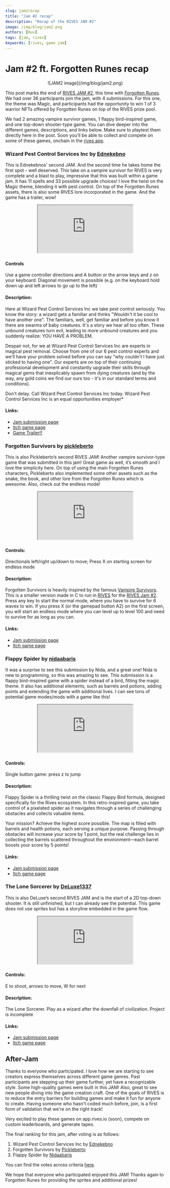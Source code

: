```yaml
---
slug: jam2recap
title: "Jam #2 recap"
description: "Recap of the RIVES JAM #2"
image: /img/blog/jam2.png
authors: [mux]
tags: [jam, rives]
keywords: [rives, game jam]
---
```


# Jam #2 ft. Forgotten Runes recap

<center>
![JAM2 image](/img/blog/jam2.png)
</center>

This post marks the end of [RIVES JAM #2](https://itch.io/jam/rives2), this time with [Forgotten Runes](https://www.forgottenrunes.com/). We had over 36 participants join the jam, with 4 submissions. For this one, the theme was Magic, and participants had the opportunity to win 1 of 3 warrior NFTs offered by Forgotten Runes on top of the RIVES prize pool.

<!--truncate-->

We had 2 amazing vampire survivor games, 1 flappy bird-inspired game, and one top-down shooter-type game. You can dive deeper into the different games, descriptions, and links below. Make sure to playtest them directly here in the post. Soon you’ll be able to collect and compete on some of these games, onchain in the [rives app](https://app.rives.io/).

### Wizard Pest Control Services Inc by [Ednekebno](https://x.com/ednekebno)

This is Ednekebnos' second JAM. And the second time he takes home the first spot - well deserved. This take on a vampire survivor for RIVES is very complete and a blast to play, impressive that this was built within a game jam. It has 11 spells and 33 possible upgrade choices! I love the twist on the Magic theme, blending it with pest control. On top of the Forgotten Runes assets, there is also some RIVES lore incorporated in the game. And the game has a trailer, wow!

<div align="center"><iframe src="https://emulator.rives.io/#simple=true&cartridge=https://raw.githubusercontent.com/edubart/cartridges/main/jam2/pestcontrol.sqfs" allowFullScreen className="rivemu-frame"></iframe></div>

#### Controls

Use a game controller directions and A button or the arrow keys and z on your keyboard. Diagonal movement is possible (e.g. on the keyboard hold down up and left arrows to go up to the left)

#### Description:

Here at Wizard Pest Control Services Inc we take pest control seriously. You know the story: a wizard gets a familiar and thinks "Wouldn't it be cool to have another one". The familiars, well, get familiar and before you know it there are swarms of baby creatures. It's a story we hear all too often. These unbound creatures turn evil, leading to more unbound creatures and you suddenly realize: YOU HAVE A PROBLEM.

Despair not, for we at Wizard Pest Control Services Inc are experts in magical pest removal. Choose from one of our 6 pest control experts and we'll have your problem solved before you can say "why couldn't I have just sticked to having one". Our experts are on top of their continuing professional development and constantly upgrade their skills through magical gems that inexplicably spawn from dying creatures (and by the way, any gold coins we find our ours too - it's in our standard terms and conditions).

Don't delay. Call Wizard Pest Control Services Inc today. Wizard Pest Control Services Inc is an equal opportunities employer*

#### Links:

-   [Jam submission page](https://itch.io/jam/rives2/rate/2890280)
-   [Itch game page](https://ednekebno.itch.io/wizard-pest-control-inc)
-   [Game Trailer!!](https://www.youtube.com/watch?v=rlZ9-GekrD4)

### Forgotten Survivors by [pickleberto](https://x.com/pickleberto)

This is also Pickleberto’s second RIVES JAM! Another vampire survivor-type game that was submitted in this jam! Great game as well, it’s smooth and I love the simplicity here. On top of using the main Forgotten Runes characters, Pickleberto also implemented some other assets such as the snake, the book, and other lore from the Forgotten Runes which is awesome. Also, check out the endless mode!

<div align="center"><iframe src="https://emulator.rives.io/#simple=true&cartridge=https://raw.githubusercontent.com/edubart/cartridges/main/jam2/forgotten-survivors.sqfs" allowFullScreen className="rivemu-frame"></iframe></div>

#### Controls:

Directionals left/right up/down to move; Press X on starting screen for endless mode

#### Description:  
  
Forgotten Survivors is heavily inspired by the famous [Vampire Survivors](https://poncle.itch.io/vampire-survivors). This is a smaller version made in C to run in [RIVES](https://rives.io/) for the [RIVES Jam #2](https://itch.io/jam/rives2). Press any key to start the normal mode, where you have to survive for 6 waves to win. If you press X (or the gamepad button A2) on the first screen, you will start an endless mode where you can level up to level 100 and need to survive for as long as you can.

#### Links:

-   [Jam submission page](https://itch.io/jam/rives2/rate/2899422)
-   [Itch game page](https://pickleberto.itch.io/forgotten-survivors)

### Flappy Spider by [nidaabaris](https://x.com/nidaaBaris)

It was a surprise to see this submission by Nida, and a great one! Nida is new to programming, so this was amazing to see. This submission is a flappy bird-inspired game with a spider instead of a bird, fitting the magic theme. It also has additional elements, such as barrels and potions, adding points and extending the game with additional lives. I can see tons of potential game modes/mods with a game like this!

<div align="center"><iframe src="https://emulator.rives.io/#simple=true&cartridge=https://raw.githubusercontent.com/edubart/cartridges/main/jam2/flappy_spider.sqfs" allowFullScreen className="rivemu-frame"></iframe></div>

#### Controls: 

Single button game: press z to jump

#### Description:

Flappy Spider is a thrilling twist on the classic Flappy Bird formula, designed specifically for the Rives ecosystem. In this retro-inspired game, you take control of a pixelated spider as it navigates through a series of challenging obstacles and collects valuable items.

Your mission? Achieve the highest score possible. The map is filled with barrels and health potions, each serving a unique purpose. Passing through obstacles will increase your score by 1 point, but the real challenge lies in collecting the barrels scattered throughout the environment—each barrel boosts your score by 5 points!

#### Links:

-   [Jam submission page](https://itch.io/jam/rives2/rate/2898901)
-   [Itch game page](https://nidaabaris.itch.io/flappyspider)

### The Lone Sorcerer by [DeLuxe1337](https://deluxe1337.itch.io/)

This is also DeLuxe’s second RIVES JAM and is the start of a 2D top-down shooter. It is still unfinished, but I can already see the potential. This game does not use sprites but has a storyline embedded in the game flow.

<div align="center"><iframe src="https://emulator.rives.io/#simple=true&cartridge=https://raw.githubusercontent.com/edubart/cartridges/main/jam2/sorcerer-compiled.sqfs" allowFullScreen className="rivemu-frame"></iframe></div>

#### Controls:

E to shoot, arrows to move, W for next

#### Description: 

The Lone Sorcerer. Play as a wizard after the downfall of civilization. Project is incomplete

#### Links:

-   [Jam submission page](https://itch.io/jam/rives2/rate/2896055)
-   [Itch game page](https://deluxe1337.itch.io/the-lone-sorcerer)

## After-Jam

Thanks to everyone who participated. I love how we are starting to see creators express themselves across different game genres. Past participants are stepping up their game further, yet have a recognizable style. Some high-quality games were built in this JAM! Also, great to see new people diving into the game creation craft. One of the goals of RIVES is to reduce the entry barriers for building games and make it fun for anyone to create. Having someone who hasn't coded much before, join, is a first form of validation that we're on the right track!

Very excited to play these games on app.rives.io (soon), compete on custom leaderboards, and generate tapes.  

The final ranking for this jam, after voting is as follows: 

1. Wizard Pest Control Services Inc by [Ednekebno](https://x.com/ednekebno)
2. Forgotten Survivors by [Pickleberto](https://x.com/pickleberto)
3. Flappy Spider by [Nidaabaris](https://x.com/nidaaBaris)

You can find the votes across criteria [here](https://itch.io/jam/rives2/results). 
 
We hope that everyone who participated enjoyed this JAM! Thanks again to Forgotten Runes for providing the sprites and additional prizes!

